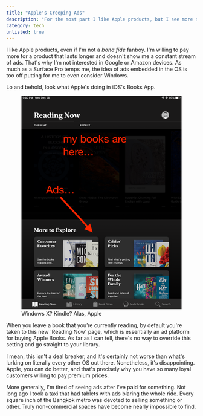 ```yaml
---
title: "Apple's Creeping Ads"
description: "For the most part I like Apple products, but I see more subtle advertising on the OS level in Books, iTunes and the App Store."
category: tech
unlisted: true
---
```


I like Apple products, even if I'm not a *bona fide* fanboy. I'm willing to pay more for a product that lasts longer and doesn't show me a constant stream of ads. That's why I'm not interested in Google or Amazon devices. As much as a Surface Pro temps me, the idea of ads embedded in the OS is too off putting for me to even consider Windows. 

Lo and behold, look what Apple's doing in iOS's Books App. 

<figure><img src="/static/posts/2018-12-26/apple-books.png" alt="Ads displayed where my books should be" title="Apple Books"><figcaption>Windows X? Kindle? Alas, Apple</figcaption></figure>

When you leave a book that you’re currently reading, by default you're taken to this new 'Reading Now' page, which is essentially an ad platform for buying Apple Books. As far as I can tell, there's no way to override this setting and go straight to your library.  

I mean, this isn't a deal breaker, and it's certainly not worse than what's lurking on literally every other OS out there. Nonetheless, it's disappointing. Apple, you can do better, and that's precisely why you have so many loyal customers willing to pay premium prices. 

More generally, I'm tired of seeing ads after I've paid for something. Not long ago I took a taxi that had tablets with ads blaring the whole ride. Every square inch of the Bangkok metro was devoted to selling something or other. Truly non-commercial spaces have become nearly impossible to find. 